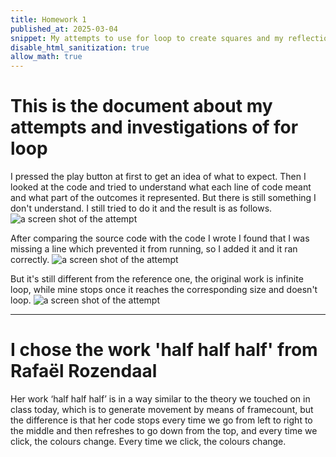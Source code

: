 ```yaml
---
title: Homework 1
published_at: 2025-03-04
snippet: My attempts to use for loop to create squares and my reflections after watching Rafaël Rozendaal's artworks.
disable_html_sanitization: true
allow_math: true
---
```


# This is the document about my attempts and investigations of for loop

I pressed the play button at first to get an idea of what to expect. Then I looked at the code and tried to understand what each line of code meant and what part of the outcomes it represented. But there is still something I don't understand. I still tried to do it and the result is as follows.
![a screen shot of the attempt](/w01s1/attempt.png)

After comparing the source code with the code I wrote I found that I was missing a line which prevented it from running, so I added it and it ran correctly.
![a screen shot of the attempt](/w01s1/attempt_2.png)

But it's still different from the reference one, the original work is infinite loop, while mine stops once it reaches the corresponding size and doesn't loop.
![a screen shot of the attempt](/w01s1/attempt_3.png)

---

# I chose the work 'half half half' from Rafaël Rozendaal

Her work ‘half half half’ is in a way similar to the theory we touched on in class today, which is to generate movement by means of framecount, but the difference is that her code stops every time we go from left to right to the middle and then refreshes to go down from the top, and every time we click, the colours change. Every time we click, the colours change.
